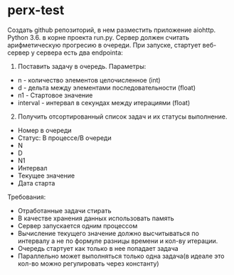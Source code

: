 # perx-test
Создать github репозиторий, в нем разместить приложение aiohttp. Python 3.6. в корне проекта run.py. Сервер должен считать арифметическую прогресию в очереди. При запуске, стартует веб-сервер у сервера есть два endpointa:
1. Поставить задачу в очередь. Параметры:
- n - количество элементов целочисленное (int)
- d - дельта между элементами последовательности (float)
- n1 - Стартовое значение 
- interval - интервал в секундах между итерациями (float)

2. Получить отсортированный список задач и их статусы выполнение.
- Номер в очереди
- Статус: В процессе/В очереди
- N
- D
- N1
- Интервал
- Текущее значение
- Дата старта

Требования:
- Отработанные задачи стирать
- В качестве хранения данных использовать память
- Сервер запускается одним процессом
- Вычисление текущего значение должно высчитываться по интервалу а не по формуле разницы времени и кол-ву итерации.
- Очередь стартует как только в нее попадает задача
- Параллельно может выполняться только одна задача(в идеале это кол-во можно регулировать через константу)
